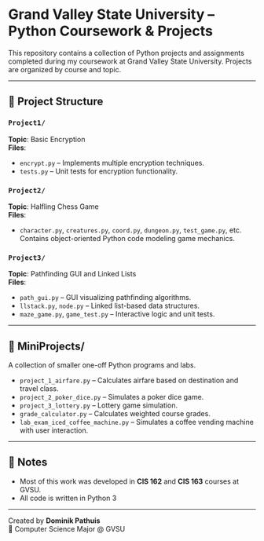 # Grand Valley State University – Python Coursework & Projects

This repository contains a collection of Python projects and assignments completed during my coursework at Grand Valley State University. Projects are organized by course and topic.

---

## 📁 Project Structure

### `Project1/`
**Topic**: Basic Encryption  
**Files**:
- `encrypt.py` – Implements multiple encryption techniques.
- `tests.py` – Unit tests for encryption functionality.

### `Project2/`
**Topic**: Halfling Chess Game  
**Files**:
- `character.py`, `creatures.py`, `coord.py`, `dungeon.py`, `test_game.py`, etc.  
Contains object-oriented Python code modeling game mechanics.

### `Project3/`
**Topic**: Pathfinding GUI and Linked Lists  
**Files**:
- `path_gui.py` – GUI visualizing pathfinding algorithms.
- `llstack.py`, `node.py` – Linked list-based data structures.
- `maze_game.py`, `game_test.py` – Interactive logic and unit tests.

---

## 🧩 MiniProjects/

A collection of smaller one-off Python programs and labs.

- `project_1_airfare.py` – Calculates airfare based on destination and travel class.
- `project_2_poker_dice.py` – Simulates a poker dice game.
- `project_3_lottery.py` – Lottery game simulation.
- `grade_calculator.py` – Calculates weighted course grades.
- `lab_exam_iced_coffee_machine.py` – Simulates a coffee vending machine with user interaction.

---

## 📝 Notes

- Most of this work was developed in **CIS 162** and **CIS 163** courses at GVSU.
- All code is written in Python 3 

---

Created by **Dominik Pathuis**  
📍 Computer Science Major @ GVSU  
